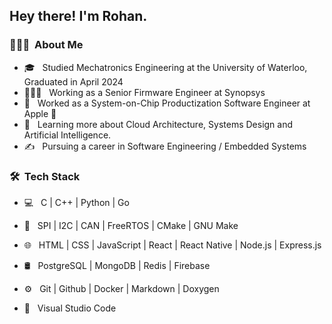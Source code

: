 <h2> Hey there! I'm Rohan.</h2>

<h3> 👨🏻‍💻 &nbsp;About Me </h3>

- 🎓 &nbsp; Studied Mechatronics Engineering at the University of Waterloo, Graduated in April 2024
- 👨🏽‍💻 &nbsp; Working as a Senior Firmware Engineer at Synopsys
- 💼 &nbsp; Worked as a System-on-Chip Productization Software Engineer at Apple 
- 🌱 &nbsp; Learning more about Cloud Architecture, Systems Design and Artificial Intelligence.
- ✍️ &nbsp; Pursuing a career in Software Engineering / Embedded Systems

<h3> 🛠 &nbsp;Tech Stack</h3>

- 💻 &nbsp;
  C | C++ | Python | Go 

- 🤖 &nbsp;
  SPI | I2C | CAN | FreeRTOS | CMake | GNU Make

- 🌐 &nbsp;
  HTML | CSS | JavaScript | React | React Native | Node.js | Express.js

- 🛢 &nbsp;
  PostgreSQL | MongoDB | Redis | Firebase
  
- ⚙️ &nbsp;
  Git | Github | Docker | Markdown | Doxygen
  
- 🔧 &nbsp;
  Visual Studio Code

<br/>
